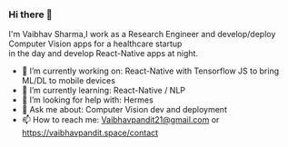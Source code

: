 ### Hi there 👋
I'm Vaibhav Sharma,I work as a Research Engineer and develop/deploy Computer Vision apps for a healthcare startup \
in the day and develop React-Native apps at night.
- 🔭 I’m currently working on: React-Native with Tensorflow JS to bring ML/DL to mobile devices 
- 🌱 I’m currently learning: React-Native / NLP 
- 🤔 I’m looking for help with: Hermes 
- 💬 Ask me about: Computer Vision dev and deployment 
- 📫 How to reach me: Vaibhavpandit21@gmail.com or https://vaibhavpandit.space/contact

<!--
**Vaibhav21pandit/Vaibhav21pandit** is a ✨ _special_ ✨ repository because its `README.md` (this file) appears on your GitHub profile.

Here are some ideas to get you started:

- 🔭 I’m currently working on: React-Native with Tensorflow JS to bring ML/DL to mobile devices \
- 🌱 I’m currently learning: React-Native / NLP
- 🤔 I’m looking for help with ...
- 💬 Ask me about: Computer Vision dev and deployment
- 📫 How to reach me: 
- 😄 Pronouns: ...
- ⚡ Fun fact: ...
-->
